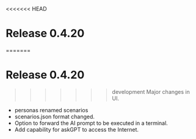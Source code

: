 <<<<<<< HEAD
# Release 0.4.20
=======
# Release 0.4.20
>>>>>>> development
Major changes in UI.
* personas renamed scenarios
* scenarios.json format changed.
* Option to forward the AI prompt to be executed in a terminal.
* Add capability for askGPT to access the Internet. 